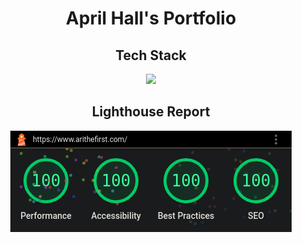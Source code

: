 <h1 align="center">April Hall's Portfolio</h1>
<h2 align="center">Tech Stack</h2>
<p align="center" width="100%">
    <img src="https://skillicons.dev/icons?i=cloudflare,svelte,tailwind,ts,vercel"> 
</p>
<h2 align="center">Lighthouse Report</h2>
<p align="center" width="100%">
    <img src="README-assets/img.png"> 
</p>